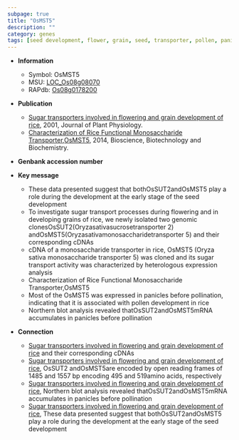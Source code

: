 ```yaml
---
subpage: true
title: "OsMST5"
description: ""
category: genes
tags: [seed development, flower, grain, seed, transporter, pollen, panicle]
---
```


* **Information**  
    + Symbol: OsMST5  
    + MSU: [LOC_Os08g08070](http://rice.plantbiology.msu.edu/cgi-bin/ORF_infopage.cgi?orf=LOC_Os08g08070)  
    + RAPdb: [Os08g0178200](http://rapdb.dna.affrc.go.jp/viewer/gbrowse_details/irgsp1?name=Os08g0178200)  

* **Publication**  
    + [Sugar transporters involved in flowering and grain development of rice](http://www.ncbi.nlm.nih.gov/pubmed?term=Sugar+transporters+involved+in+flowering+and+grain+development+of+rice%5BTitle%5D), 2001, Journal of Plant Physiology.
    + [Characterization of Rice Functional Monosaccharide Transporter,OsMST5](http://www.ncbi.nlm.nih.gov/pubmed?term=Characterization+of+Rice+Functional+Monosaccharide+Transporter,OsMST5%5BTitle%5D), 2014, Bioscience, Biotechnology and Biochemistry.

* **Genbank accession number**  

* **Key message**  
    + These data presented suggest that bothOsSUT2andOsMST5 play a role during the development at the early stage of the seed development
    + To investigate sugar transport processes during flowering and in developing grains of rice, we newly isolated two genomic clonesOsSUT2(Oryzasativasucrosetransporter 2) andOsMST5(Oryzasativamonosaccharidetransporter 5) and their corresponding cDNAs
    + cDNA of a monosaccharide transporter in rice, OsMST5 (Oryza sativa monosaccharide transporter 5) was cloned and its sugar transport activity was characterized by heterologous expression analysis
    + Characterization of Rice Functional Monosaccharide Transporter,OsMST5
    + Most of the OsMST5 was expressed in panicles before pollination, indicating that it is associated with pollen development in rice
    + Northern blot analysis revealed thatOsSUT2andOsMST5mRNA accumulates in panicles before pollination

* **Connection**  
    + [Sugar transporters involved in flowering and grain development of rice](Oryzasativamonosaccharidetransporter+5) and their corresponding cDNAs
    + [Sugar transporters involved in flowering and grain development of rice](http://www.ncbi.nlm.nih.gov/pubmed?term=Sugar+transporters+involved+in+flowering+and+grain+development+of+rice%5BTitle%5D), OsSUT2 andOsMST5are encoded by open reading frames of 1485 and 1557 bp encoding 495 and 519amino acids, respectively
    + [Sugar transporters involved in flowering and grain development of rice](http://www.ncbi.nlm.nih.gov/pubmed?term=Sugar+transporters+involved+in+flowering+and+grain+development+of+rice%5BTitle%5D), Northern blot analysis revealed thatOsSUT2andOsMST5mRNA accumulates in panicles before pollination
    + [Sugar transporters involved in flowering and grain development of rice](http://www.ncbi.nlm.nih.gov/pubmed?term=Sugar+transporters+involved+in+flowering+and+grain+development+of+rice%5BTitle%5D), These data presented suggest that bothOsSUT2andOsMST5 play a role during the development at the early stage of the seed development



